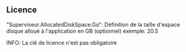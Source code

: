 ## Licence

"Superviseur.AllocatedDiskSpace.Go": Définition de la taille d'espace disque alloué à l'application en GB (optionnel)
exemple: 20.5

INFO:
La clé de licence n'est pas obligatoire